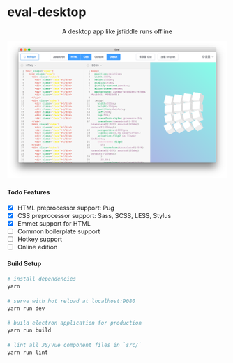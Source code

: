 # eval-desktop

<div align="center">A desktop app like jsfiddle runs offline</div>
<p align="center">
  <img width="" src="https://github.com/codertx/eval-desktop/raw/master/demo.png">
</p>

#### Todo Features

- [x] HTML preprocessor support: Pug
- [x] CSS preprocessor support: Sass, SCSS, LESS, Stylus
- [x] Emmet support for HTML
- [ ] Common boilerplate support
- [ ] Hotkey support
- [ ] Online edition

#### Build Setup

``` bash
# install dependencies
yarn

# serve with hot reload at localhost:9080
yarn run dev

# build electron application for production
yarn run build

# lint all JS/Vue component files in `src/`
yarn run lint

```
